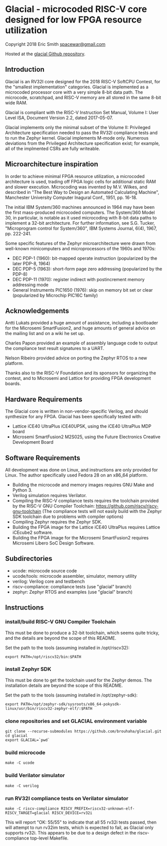 # Glacial - microcoded RISC-V core designed for low FPGA resource utilization

Copyright 2018 Eric Smith <spacewar@gmail.com>

Hosted at the
[glacial Github repository](https://github.com/brouhaha/glacial/).

## Introduction

Glacial is an RV32I core designed for the 2018 RISC-V SoftCPU Contest,
for the "smallest implementation" categories. Glacial is implemented
as a microcoded processor core with a very simple 8-bit data path. The
microcode, scratchpad, and RISC-V memory are all stored in the same
8-bit wide RAM.

Glacial is compliant with the RISC-V Instruction Set Manual,
Volume I: User Level ISA, Document Version 2.2, dated 2017-05-07.

Glacial implements only the minimal subset of the Volume II:
Privileged Architecture specification needed to pass the RV32I
compliance tests and to run the Zephyr kernel. Glacial implements
M-mode only. Numerous deviations from the Privileged Architecture
specification exist; for example, all of the implmented CSRs are fully
writeable.

## Microarchitecture inspiration

In order to achieve minimal FPGA resource utilization, a microcoded
architecture is used, trading off FPGA logic cells for additional static
RAM and slower execution. Microcoding was invented by M.V. Wilkes, and
described in "The Best Way to Design an Automated Calculating Machine",
Manchester University Computer Inagural Conf., 1951, pp. 16-18.

The initial IBM System/360 machines announced in 1964 may have been the
first mass-produced microcoded computers. The System/360 Model 30, in
particular, is notable as it used microcoding with 8-bit data paths to
implement a 32-bit architecture. For further information, see S.G. Tucker,
"Microprogram control for System/360", IBM Systems Journal, 6(4), 1967,
pp. 222-241.

Some specific features of the Zephyr microarchitecture were drawn from
well-known minicomputers and microprocessors of the 1960s and 1970s:

* DEC PDP-1 (1960): bit-mapped operate instruction (popularized by the later
PDP-8, 1964)
* DEC PDP-5 (1963): short-form page zero addressing (popularized by the PDP-8)
* DEC PDP-11 (1970): register indirect with postincrement memory addressing mode
* General Instruments  PIC1650 (1976): skip on memory bit set or clear (popularized by Microchip PIC16C family)

## Acknowledgements

Antti Lukats provided a huge amount of assistance, including a bootloader
for the Microsemi SmartFusion2, and huge amounts of general advice on the
mailing list and on a wiki he set up.

Charles Papon provided an example of assembly language code to output the
compliance test result signatures to a UART.

Nelson Ribeiro provided advice on porting the Zephyr RTOS to a new platform.

Thanks also to the RISC-V Foundation and its sponsors for organizing the
contest, and to Microsemi and Lattice for providing FPGA development boards.

## Hardware Requirements

The Glacial core is written in non-vendor-specific Verilog, and should
synthesize for any FPGA. Glacial has been specifically tested with:

* Lattice iCE40 UltraPlus iCE40UP5K, using the iCE40 UltraPlus MDP board
* Microsemi SmartFusion2 M2S025, using the Future Electronics Creative Development Board

## Software Requirements

All development was done on Linux, and instructions are only provided for
Linux. The author specifically used Fedora 28 on an x86_64 platform.

* Building the microcode and memory images requires GNU Make and Python 3.
* Verilog simulation requires Verilator.
* Compiling the RISC-V compliance tests requires the toolchain provided
by the RISC-V GNU Compiler Toolchain: https://github.com/riscv/riscv-gnu-toolchain
(The compliance tests will not easily build with the Zephyr SDK
toolchain due to problems with compiler options)
* Compiling Zephyr requires the Zephyr SDK.
* Building the FPGA image for the Lattice iCE40 UltraPlus requires
Lattice iCEcube2 software.
* Building the FPGA image for the Microsemi SmartFusion2 requires
Microsemi Libero SoC Design Software.

## Subdirectories
* ucode:             microcode source code
* ucode/tools:       microcode assembler, simulator, memory utility
* verilog:           Verilog core and testbench
* riscv-compliance:  compliance tests (use "glacial" branch)
* zephyr:            Zephyr RTOS and examples (use "glacial" branch)

## Instructions

### install/build RISC-V GNU Compiler Toolchain
This must be done to produce a 32-bit toolchain, which seems quite tricky,
and the details are beyond the scope of this README.

Set the path to the tools (assuming installed in /opt/riscv32):
```
export PATH=/opt/riscv32/bin:$PATH
```

### install Zephyr SDK
This must be done to get the toolchain used for the Zephyr demos. The
installation details are beyond the scope of this README.

Set the path to the tools (assuming installed in /opt/zephyr-sdk):
```
export PATH=/opt/zephyr-sdk/sysroots/x86_64-pokysdk-linux/usr/bin/riscv32-zephyr-elf/:$PATH
```

### clone repositories and set GLACIAL environment variable
```
git clone --recurse-submodules https://github.com/brouhaha/glacial.git
cd glacial
export GLACIAL=`pwd`
```

### build microcode
```
make -C ucode
```

### build Verilator simulator
```
make -C verilog
```

### run RV32I compliance tests on Verilator simulator
```
make -C riscv-compliance RISCV_PREFIX=riscv32-unknown-elf- RISCV_TARGET=glacial RISCV_DEVICE=rv32i
```

This will report "OK: 55/55" to indicate that all 55 rv32i tests passed, then will attempt to run
rv32im tests, which is expected to fail, as Glacial only supports rv32i. This appears to be due to
a design defect in the riscv-compliance top-level Makefile.
